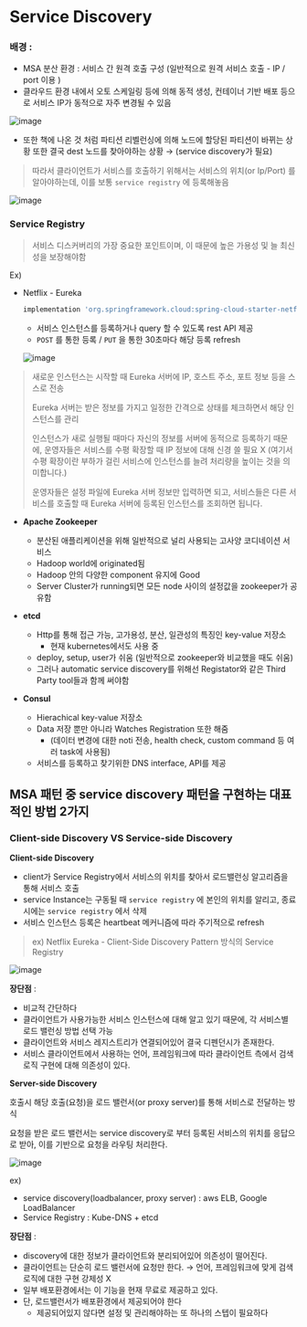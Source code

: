# Service Discovery

### 배경 :

- MSA 분산 환경 : 서비스 간 원격 호출 구성 (일반적으로 원격 서비스 호출 - IP / port 이용 )
- 클라우드 환경 내에서 오토 스케일링 등에 의해 동적 생성, 컨테이너 기반 배포 등으로 서비스 IP가 동적으로 자주 변경될 수 있음

![image](https://user-images.githubusercontent.com/27190617/198023541-4dbbc1f2-26d1-461a-9a6b-58fb376e8afa.png)
- 또한 책에 나온 것 처럼 파티션 리벨런싱에 의해 노드에 할당된 파티션이 바뀌는 상황 또한 결국 dest 노드를 찾아야하는 상황 → (service discovery가 필요)

> 따라서 클라이언트가 서비스를 호출하기 위해서는 서비스의 위치(or Ip/Port) 를 알아야하는데, 
이를 보통 `service registry` 에 등록해놓음
> 

![image](https://user-images.githubusercontent.com/27190617/198023597-f2afd324-58e6-4794-b2ae-e9bcde9cffc9.png)
### Service Registry

> 서비스 디스커버리의 가장 중요한 포인트이며, 이 때문에 높은 가용성 및 늘 최신성을 보장해야함
> 

Ex) 

- Netflix - Eureka
    
    ```gradle
    implementation 'org.springframework.cloud:spring-cloud-starter-netflix-eureka-server’
    ```
    
    - 서비스 인스턴스를 등록하거나 query 할 수 있도록 rest API 제공
    - `POST` 를 통한 등록 / `PUT` 을 통한 30초마다 해당 등록 refresh
        
     ![image](https://user-images.githubusercontent.com/27190617/198023640-246f80d3-2a5e-42c4-a86e-9559b08627c2.png)
     
> 새로운 인스턴스는 시작할 때 Eureka 서버에 IP, 호스트 주소, 포트 정보 등을 스스로 전송
>
> Eureka 서버는 받은 정보를 가지고 일정한 간격으로 상태를 체크하면서 해당 인스턴스를 관리
>
> 인스턴스가 새로 실행될 때마다 자신의 정보를 서버에 동적으로 등록하기 때문에, 
> 운영자들은 서비스를 수평 확장할 때 IP 정보에 대해 신경 쓸 필요  X
>(여기서 수평 확장이란 부하가 걸린 서비스에 인스턴스를 늘려 처리량을 높이는 것을 의미합니다.) 
>
> 운영자들은 설정 파일에 Eureka 서버 정보만 입력하면 되고, 서비스들은 다른 서비스를 호출할 때 Eureka 서버에 등록된 인스턴스를 조회하면 됩니다.



- **Apache Zookeeper**
    - 분산된 애플리케이션을 위해 일반적으로 널리 사용되는 고사양 코디네이션 서비스
    - Hadoop world에 originated됨
    - Hadoop 안의 다양한 component 유지에 Good
    - Server Cluster가 running되면 모든 node 사이의 설정값을 zookeeper가 공유함

- **etcd**
    - Http를 통해 접근 가능, 고가용성, 분산, 일관성의 특징인  key-value 저장소
        - 현재 kubernetes에서도 사용 중
    - deploy, setup, user가 쉬움 (일반적으로 zookeeper와 비교했을 때도 쉬움)
    - 그러나 automatic service discovery를 위해선 Registator와 같은 Third Party tool들과 함께 써야함

- **Consul**
    - Hierachical key-value 저장소
    - Data 저장 뿐만 아니라 Watches Registration 또한 해줌
        - (데이터 변경에 대한 noti 전송, health check, custom command 등 여러 task에 사용됨)
    - 서비스를 등록하고 찾기위한 DNS interface,  API를 제공
    

## MSA 패턴 중 service discovery 패턴을 구현하는 대표적인 방법 2가지


### **Client-side Discovery  VS Service-side Discovery**

**Client-side Discovery**

- client가 Service Registry에서 서비스의 위치를 찾아서 로드밸런싱 알고리즘을 통해 서비스 호출
- service Instance는 구동될 때 `service registry` 에 본인의 위치를 알리고, 종료 시에는 `service registry` 에서 삭제
- 서비스 인스턴스 등록은 heartbeat 메커니즘에 따라 주기적으로 refresh

> ex) Netflix Eureka - Client-Side Discovery Pattern 방식의  Service Registry

![image](https://user-images.githubusercontent.com/27190617/198023815-8ff29a6c-cd06-49ce-a653-2b101abd487c.png)


**장단점** : 

- 비교적 간단하다
- 클라이언트가 사용가능한 서비스 인스턴스에 대해 알고 있기 때문에, 각 서비스별 로드 밸런싱 방법 선택 가능
- 클라이언트와 서비스 레지스트리가 연결되어있어 결국 디펜던시가 존재한다.
- 서비스 클라이언트에서 사용하는 언어, 프레임워크에 따라 클라이언트 측에서 검색 로직 구현에 대해 의존성이 있다.

**Server-side Discovery**

호출시 해당 호출(요청)을 로드 밸런서(or proxy server)를 통해 서비스로 전달하는 방식 

요청을 받은 로드 밸런서는 service discovery로 부터 등록된 서비스의 위치를 응답으로 받아, 이를 기반으로 요청을 라우팅 처리한다. 

![image](https://user-images.githubusercontent.com/27190617/198023862-2436ee2e-7b6f-4303-a441-e628252b087c.png)


ex) 
- service discovery(loadbalancer, proxy server) : aws ELB, Google LoadBalancer
- Service Registry : Kube-DNS + etcd

**장단점** : 

- discovery에 대한 정보가 클라이언트와 분리되어있어 의존성이 떨어진다.
- 클라이언트는 단순히 로드 밸런서에 요청만 한다. → 언어, 프레임워크에 맞게 검색 로직에 대한 구현 강제성 X
- 일부 배포환경에서는 이 기능을 현재 무료로 제공하고 있다.
- 단, 로드밸런서가 배포환경에서 제공되어야 한다
    - 제공되어있지 않다면 설정 및 관리해야하는 또 하나의 스텝이 필요하다
